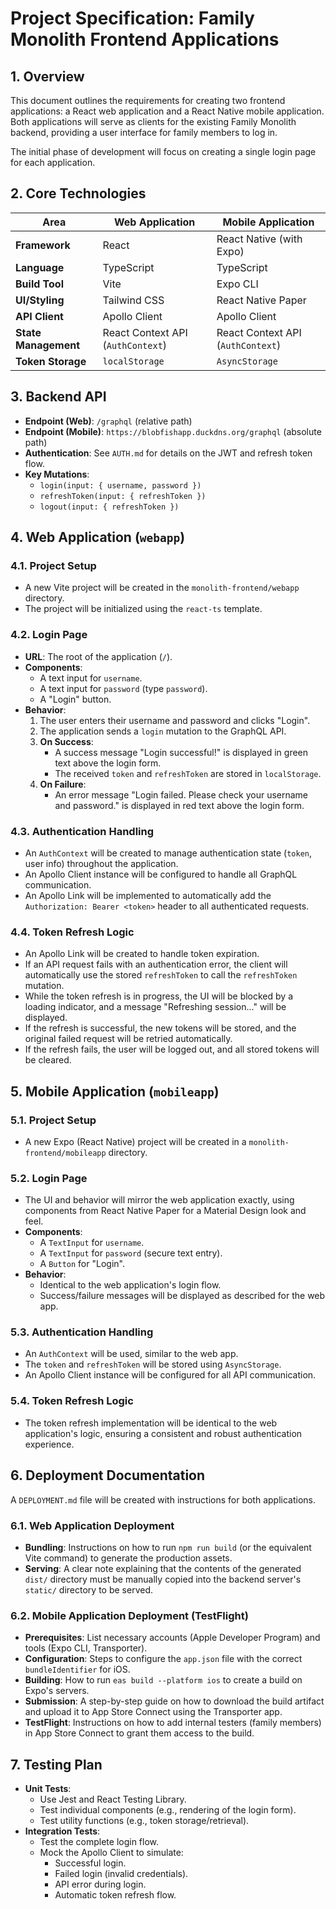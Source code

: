 # Project Specification: Family Monolith Frontend Applications

## 1. Overview

This document outlines the requirements for creating two frontend applications: a React web application and a React Native mobile application. Both applications will serve as clients for the existing Family Monolith backend, providing a user interface for family members to log in.

The initial phase of development will focus on creating a single login page for each application.

## 2. Core Technologies

| Area                  | Web Application                               | Mobile Application         |
| --------------------- | --------------------------------------------- | -------------------------- |
| **Framework**         | React                                         | React Native (with Expo)   |
| **Language**          | TypeScript                                    | TypeScript                 |
| **Build Tool**        | Vite                                          | Expo CLI                   |
| **UI/Styling**        | Tailwind CSS                                  | React Native Paper         |
| **API Client**        | Apollo Client                                 | Apollo Client              |
| **State Management**  | React Context API (`AuthContext`)             | React Context API (`AuthContext`) |
| **Token Storage**     | `localStorage`                                | `AsyncStorage`             |

## 3. Backend API

-   **Endpoint (Web)**: `/graphql` (relative path)
-   **Endpoint (Mobile)**: `https://blobfishapp.duckdns.org/graphql` (absolute path)
-   **Authentication**: See `AUTH.md` for details on the JWT and refresh token flow.
-   **Key Mutations**:
    -   `login(input: { username, password })`
    -   `refreshToken(input: { refreshToken })`
    -   `logout(input: { refreshToken })`

## 4. Web Application (`webapp`)

### 4.1. Project Setup

-   A new Vite project will be created in the `monolith-frontend/webapp` directory.
-   The project will be initialized using the `react-ts` template.

### 4.2. Login Page

-   **URL**: The root of the application (`/`).
-   **Components**:
    -   A text input for `username`.
    -   A text input for `password` (type `password`).
    -   A "Login" button.
-   **Behavior**:
    1.  The user enters their username and password and clicks "Login".
    2.  The application sends a `login` mutation to the GraphQL API.
    3.  **On Success**:
        -   A success message "Login successful!" is displayed in green text above the login form.
        -   The received `token` and `refreshToken` are stored in `localStorage`.
    4.  **On Failure**:
        -   An error message "Login failed. Please check your username and password." is displayed in red text above the login form.

### 4.3. Authentication Handling

-   An `AuthContext` will be created to manage authentication state (`token`, user info) throughout the application.
-   An Apollo Client instance will be configured to handle all GraphQL communication.
-   An Apollo Link will be implemented to automatically add the `Authorization: Bearer <token>` header to all authenticated requests.

### 4.4. Token Refresh Logic

-   An Apollo Link will be created to handle token expiration.
-   If an API request fails with an authentication error, the client will automatically use the stored `refreshToken` to call the `refreshToken` mutation.
-   While the token refresh is in progress, the UI will be blocked by a loading indicator, and a message "Refreshing session..." will be displayed.
-   If the refresh is successful, the new tokens will be stored, and the original failed request will be retried automatically.
-   If the refresh fails, the user will be logged out, and all stored tokens will be cleared.

## 5. Mobile Application (`mobileapp`)

### 5.1. Project Setup

-   A new Expo (React Native) project will be created in a `monolith-frontend/mobileapp` directory.

### 5.2. Login Page

-   The UI and behavior will mirror the web application exactly, using components from React Native Paper for a Material Design look and feel.
-   **Components**:
    -   A `TextInput` for `username`.
    -   A `TextInput` for `password` (secure text entry).
    -   A `Button` for "Login".
-   **Behavior**:
    -   Identical to the web application's login flow.
    -   Success/failure messages will be displayed as described for the web app.

### 5.3. Authentication Handling

-   An `AuthContext` will be used, similar to the web app.
-   The `token` and `refreshToken` will be stored using `AsyncStorage`.
-   An Apollo Client instance will be configured for all API communication.

### 5.4. Token Refresh Logic

-   The token refresh implementation will be identical to the web application's logic, ensuring a consistent and robust authentication experience.

## 6. Deployment Documentation

A `DEPLOYMENT.md` file will be created with instructions for both applications.

### 6.1. Web Application Deployment

-   **Bundling**: Instructions on how to run `npm run build` (or the equivalent Vite command) to generate the production assets.
-   **Serving**: A clear note explaining that the contents of the generated `dist/` directory must be manually copied into the backend server's `static/` directory to be served.

### 6.2. Mobile Application Deployment (TestFlight)

-   **Prerequisites**: List necessary accounts (Apple Developer Program) and tools (Expo CLI, Transporter).
-   **Configuration**: Steps to configure the `app.json` file with the correct `bundleIdentifier` for iOS.
-   **Building**: How to run `eas build --platform ios` to create a build on Expo's servers.
-   **Submission**: A step-by-step guide on how to download the build artifact and upload it to App Store Connect using the Transporter app.
-   **TestFlight**: Instructions on how to add internal testers (family members) in App Store Connect to grant them access to the build.

## 7. Testing Plan

-   **Unit Tests**:
    -   Use Jest and React Testing Library.
    -   Test individual components (e.g., rendering of the login form).
    -   Test utility functions (e.g., token storage/retrieval).
-   **Integration Tests**:
    -   Test the complete login flow.
    -   Mock the Apollo Client to simulate:
        -   Successful login.
        -   Failed login (invalid credentials).
        -   API error during login.
        -   Automatic token refresh flow.
